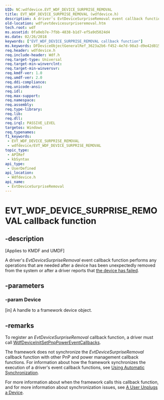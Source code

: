 ```yaml
---
UID: NC:wdfdevice.EVT_WDF_DEVICE_SURPRISE_REMOVAL
title: EVT_WDF_DEVICE_SURPRISE_REMOVAL (wdfdevice.h)
description: A driver's EvtDeviceSurpriseRemoval event callback function performs any operations that are needed after a device has been unexpectedly removed from the system or after a driver reports that the device has failed.
old-location: wdf\evtdevicesurpriseremoval.htm
tech.root: wdf
ms.assetid: 0fa0eb7e-7fbb-4838-b1d7-ef5a9d5024d4
ms.date: 02/26/2018
keywords: ["EVT_WDF_DEVICE_SURPRISE_REMOVAL callback function"]
ms.keywords: DFDeviceObjectGeneralRef_3623a2b6-f452-4e7d-98a3-d9e42d815f35.xml, EVT_WDF_DEVICE_SURPRISE_REMOVAL, EVT_WDF_DEVICE_SURPRISE_REMOVAL callback, EvtDeviceSurpriseRemoval, EvtDeviceSurpriseRemoval callback function, kmdf.evtdevicesurpriseremoval, wdf.evtdevicesurpriseremoval, wdfdevice/EvtDeviceSurpriseRemoval
req.header: wdfdevice.h
req.include-header: Wdf.h
req.target-type: Universal
req.target-min-winverclnt: 
req.target-min-winversvr: 
req.kmdf-ver: 1.0
req.umdf-ver: 2.0
req.ddi-compliance: 
req.unicode-ansi: 
req.idl: 
req.max-support: 
req.namespace: 
req.assembly: 
req.type-library: 
req.lib: 
req.dll: 
req.irql: PASSIVE_LEVEL
targetos: Windows
req.typenames: 
f1_keywords:
 - EVT_WDF_DEVICE_SURPRISE_REMOVAL
 - wdfdevice/EVT_WDF_DEVICE_SURPRISE_REMOVAL
topic_type:
 - APIRef
 - kbSyntax
api_type:
 - UserDefined
api_location:
 - Wdfdevice.h
api_name:
 - EvtDeviceSurpriseRemoval
---
```


# EVT_WDF_DEVICE_SURPRISE_REMOVAL callback function


## -description

<p class="CCE_Message">[Applies to KMDF and UMDF]</p>

A driver's <i>EvtDeviceSurpriseRemoval</i> event callback function performs any operations that are needed after a device has been unexpectedly removed from the system or after a driver reports that <a href="https://docs.microsoft.com/windows-hardware/drivers/wdf/reporting-device-failures">the device has failed</a>.

## -parameters

### -param Device 

[in]
A handle to a framework device object.

## -remarks

To register an <i>EvtDeviceSurpriseRemoval</i> callback function, a driver must call <a href="https://docs.microsoft.com/windows-hardware/drivers/ddi/wdfdevice/nf-wdfdevice-wdfdeviceinitsetpnppowereventcallbacks">WdfDeviceInitSetPnpPowerEventCallbacks</a>. 

The framework does not synchronize the <i>EvtDeviceSurpriseRemoval</i> callback function with other PnP and power management callback functions. For information about how the framework synchronizes the execution of a driver's event callback functions, see <a href="https://docs.microsoft.com/windows-hardware/drivers/wdf/using-automatic-synchronization">Using Automatic Synchronization</a>. 

For more information about when the framework calls this callback function, and for more information about synchronization issues, see <a href="https://docs.microsoft.com/windows-hardware/drivers/wdf/a-user-unplugs-a-device">A User Unplugs a Device</a>.

